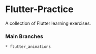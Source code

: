 # Flutter-Practice

A collection of Flutter learning exercises.

### Main Branches
    * flutter_animations
